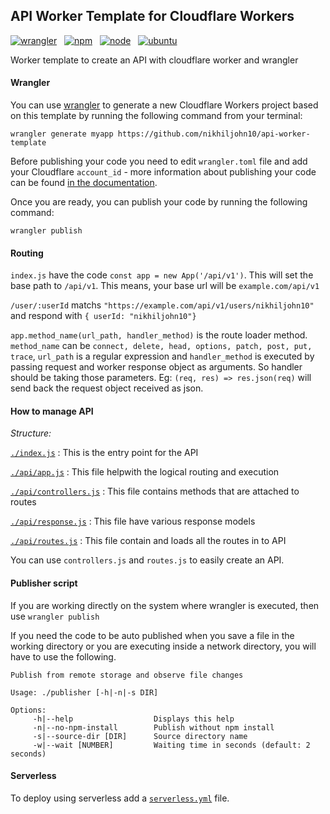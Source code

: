 ## API Worker Template for Cloudflare Workers

[![wrangler](https://img.shields.io/badge/wrangler-1.8.4-success)](https://github.com/cloudflare/wrangler) &nbsp;
[![npm](https://img.shields.io/badge/npm-6.14.5-success)](https://github.com/npm/cli/releases/tag/v6.14.5) &nbsp;
[![node](https://img.shields.io/badge/node-v14.2.0-success)](https://nodejs.org/dist/latest-v14.x/docs/api/) &nbsp;
[![ubuntu](https://img.shields.io/badge/ubuntu-18.04.4-success)](https://releases.ubuntu.com/18.04.4/)

Worker template to create an API with cloudflare worker and wrangler

#### Wrangler

You can use [wrangler](https://github.com/cloudflare/wrangler) to generate a new Cloudflare Workers project based on this template by running the following command from your terminal:

```
wrangler generate myapp https://github.com/nikhiljohn10/api-worker-template
```

Before publishing your code you need to edit `wrangler.toml` file and add your Cloudflare `account_id` - more information about publishing your code can be found [in the documentation](https://workers.cloudflare.com/docs/quickstart/configuring-and-publishing/).

Once you are ready, you can publish your code by running the following command:

```
wrangler publish
```

#### Routing

`index.js` have the code `const app = new App('/api/v1')`. This will set the base path to `/api/v1`. This means, your base url will be `example.com/api/v1`

`/user/:userId` matchs `"https://example.com/api/v1/users/nikhiljohn10"` and respond with `{ userId: "nikhiljohn10"}`

`app.method_name(url_path, handler_method)` is the route loader method. `method_name` can be `connect, delete, head, options, patch, post, put, trace`, `url_path` is a regular expression and `handler_method` is executed by passing request and worker response object as arguments. So handler should be taking those parameters. Eg: `(req, res) => res.json(req)` will send back the request object received as json.


#### How to manage API

*Structure:*

[`./index.js`](https://github.com/nikhiljohn10/api-worker-template/blob/master/index.js) : This is the entry point for the API

[`./api/app.js`](https://github.com/nikhiljohn10/api-worker-template/blob/master/api/app.js) : This file helpwith the logical routing and execution

[`./api/controllers.js`](https://github.com/nikhiljohn10/api-worker-template/blob/master/api/controllers.js) : This file contains methods that are attached to routes

[`./api/response.js`](https://github.com/nikhiljohn10/api-worker-template/blob/master/api/response.js) : This file have various response models

[`./api/routes.js`](https://github.com/nikhiljohn10/api-worker-template/blob/master/api/routes.js) : This file contain and loads all the routes in to API

You can use `controllers.js` and `routes.js` to easily create an API.

#### Publisher script

If you are working directly on the system where wrangler is executed, then use `wrangler publish`

If you need the code to be auto published when you save a file in the working directory or you are executing inside a network directory, you will have to use the following.

```
Publish from remote storage and observe file changes

Usage: ./publisher [-h|-n|-s DIR]

Options:
	 -h|--help                  Displays this help
	 -n|--no-npm-install        Publish without npm install
	 -s|--source-dir [DIR]      Source directory name
	 -w|--wait [NUMBER]      	Waiting time in seconds (default: 2 seconds)
```

#### Serverless

To deploy using serverless add a [`serverless.yml`](https://serverless.com/framework/docs/providers/cloudflare/) file.